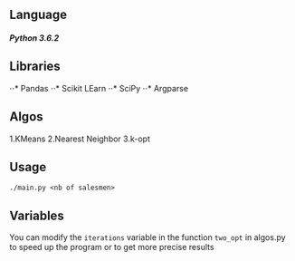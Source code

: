 ## Language

##### Python 3.6.2

## Libraries

⋅⋅* Pandas
⋅⋅* Scikit LEarn
⋅⋅* SciPy
⋅⋅* Argparse

## Algos

1.KMeans
2.Nearest Neighbor
3.k-opt

## Usage

```./main.py <nb of salesmen>```

## Variables

You can modify the ```iterations``` variable in the function ```two_opt``` in algos.py to speed up the program or to get more precise results
